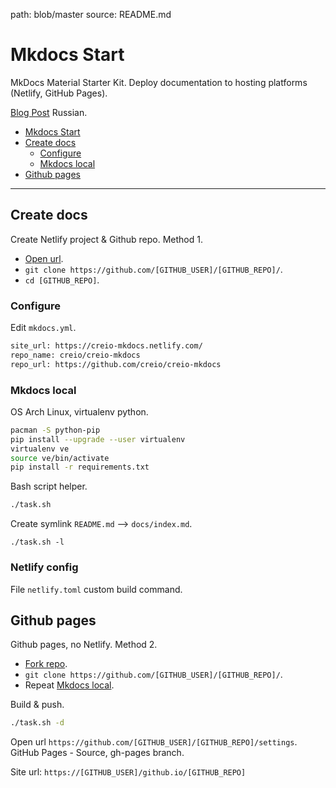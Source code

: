 path: blob/master
source: README.md

# Mkdocs Start

MkDocs Material Starter Kit. Deploy documentation to hosting platforms (Netlify, GitHub Pages).

[Blog Post](https://creio.github.io/mkdocs) Russian.

- [Mkdocs Start](#mkdocs-start)
- [Create docs](#create-docs)
    - [Configure](#configure)
    - [Mkdocs local](#mkdocs-local)
- [Github pages](#github-pages)

---

## Create docs

Create Netlify project & Github repo. Method 1.

- [Open url](https://app.netlify.com/start/deploy?repository=https://github.com/creio/creio-mkdocs).
- `git clone https://github.com/[GITHUB_USER]/[GITHUB_REPO]/`.
- `cd [GITHUB_REPO]`.

### Configure

Edit `mkdocs.yml`.

```sh
site_url: https://creio-mkdocs.netlify.com/
repo_name: creio/creio-mkdocs
repo_url: https://github.com/creio/creio-mkdocs
```

### Mkdocs local

OS Arch Linux, virtualenv python.

```sh
pacman -S python-pip
pip install --upgrade --user virtualenv
virtualenv ve
source ve/bin/activate
pip install -r requirements.txt
```

Bash script helper.

```sh
./task.sh
```

Create symlink `README.md` --> `docs/index.md`.

`./task.sh -l`

### Netlify config

File `netlify.toml` custom build command.

## Github pages

Github pages, no Netlify. Method 2.

- [Fork repo](https://github.com/creio/creio-mkdocs).
- `git clone https://github.com/[GITHUB_USER]/[GITHUB_REPO]/`.
- Repeat [Mkdocs local](#mkdocs-local).

Build & push.

```sh
./task.sh -d
```

Open url `https://github.com/[GITHUB_USER]/[GITHUB_REPO]/settings`. GitHub Pages - Source, gh-pages branch.

Site url: `https://[GITHUB_USER]/github.io/[GITHUB_REPO]`
